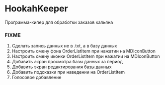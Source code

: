 # HookahKeeper

Программа-кипер для обработки заказов кальяна

### FIXME
1. Сделать запись данных не в .txt, а в базу данных
2. Настроить смену фона OrderListItem при нажатии на MDIconButton
3. Настроить смену иконки OrderListItem при нажатии на MDIconButton
4. Добавить экран просмотра базы данных за период
5. Добавить экран редактирования базы данных
6. Добавить подсказки при наведении на OrderListItem
7. Голосовое добавление
